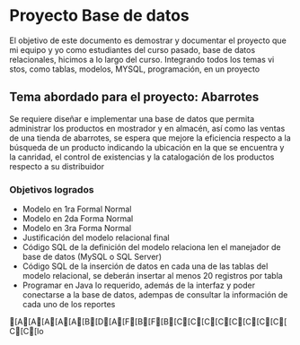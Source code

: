 
# Proyecto Base de datos 

El objetivo de este documento es demostrar y documentar el proyecto que mi equipo y yo como estudiantes del curso pasado, base de datos relacionales, hicimos a lo largo del curso. Integrando todos los temas vi
stos, como tablas, modelos, MYSQL, programación, en un proyecto

## Tema abordado para el proyecto: Abarrotes

Se requiere diseñar e implementar una base de datos que permita administrar los productos en mostrador y en almacén, así como las ventas de una tienda de abarrotes, se espera que mejore la eficiencia respecto a la búsqueda de un producto indicando la ubicación en la que se encuentra y la canridad, el control de existencias y la catalogación de los productos respecto a su distribuidor 

### Objetivos logrados 

* Modelo en 1ra Formal Normal
* Modelo en 2da Forma Normal
* Modelo en 3ra Forma Normal
* Justificación del modelo relacional final
* Código SQL de la definición del modelo relaciona len el manejador de base de datos (MySQL o SQL Server)
* Código SQL de la inserción de datos en cada una de las tablas del modelo relacional, se deberán insertar al menos 20 registros por tabla 
* Programar en Java lo requerido, además de la interfaz y poder conectarse a la base de datos, adempas de consultar la información de cada uno de los reportes 







[A[A[A[A[A[B[D[A[F[B[F[B[C[C[C[C[C[C[C[C[C[C[lo
